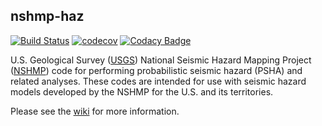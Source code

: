 ## nshmp-haz
[![Build Status](https://travis-ci.com/usgs/nshmp-haz.svg?branch=master)](https://travis-ci.com/usgs/nshmp-haz)
[![codecov](https://codecov.io/gh/usgs/nshmp-haz/branch/master/graph/badge.svg)](https://codecov.io/gh/usgs/nshmp-haz)
[![Codacy Badge](https://api.codacy.com/project/badge/Grade/26ee9b93f61d4ee097c611caa17875ab)](https://www.codacy.com/app/pmpowers/nshmp-haz?utm_source=github.com&amp;utm_medium=referral&amp;utm_content=usgs/nshmp-haz&amp;utm_campaign=Badge_Grade)

U.S. Geological Survey ([USGS](https://www.usgs.gov)) National Seismic Hazard Mapping Project ([NSHMP](https://earthquake.usgs.gov/hazards/)) code for performing probabilistic seismic hazard (PSHA) and related analyses. These codes are intended for use with seismic hazard models developed by the NSHMP for the U.S. and its territories.

Please see the [wiki](https://github.com/usgs/nshmp-haz/wiki/) for more information.
